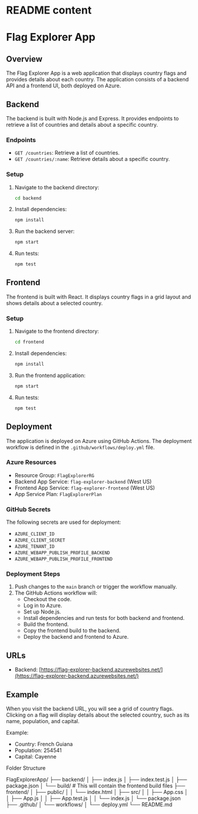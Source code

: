 # README content
# Flag Explorer App

## Overview
The Flag Explorer App is a web application that displays country flags and provides details about each country. The application consists of a backend API and a frontend UI, both deployed on Azure.

## Backend
The backend is built with Node.js and Express. It provides endpoints to retrieve a list of countries and details about a specific country.

### Endpoints
- `GET /countries`: Retrieve a list of countries.
- `GET /countries/:name`: Retrieve details about a specific country.

### Setup
1. Navigate to the backend directory:
    ```sh
    cd backend
    ```
2. Install dependencies:
    ```sh
    npm install
    ```
3. Run the backend server:
    ```sh
    npm start
    ```
4. Run tests:
    ```sh
    npm test
    ```

## Frontend
The frontend is built with React. It displays country flags in a grid layout and shows details about a selected country.

### Setup
1. Navigate to the frontend directory:
    ```sh
    cd frontend
    ```
2. Install dependencies:
    ```sh
    npm install
    ```
3. Run the frontend application:
    ```sh
    npm start
    ```
4. Run tests:
    ```sh
    npm test
    ```

## Deployment
The application is deployed on Azure using GitHub Actions. The deployment workflow is defined in the `.github/workflows/deploy.yml` file.

### Azure Resources
- Resource Group: `FlagExplorerRG`
- Backend App Service: `flag-explorer-backend` (West US)
- Frontend App Service: `flag-explorer-frontend` (West US)
- App Service Plan: `FlagExplorerPlan`

### GitHub Secrets
The following secrets are used for deployment:
- `AZURE_CLIENT_ID`
- `AZURE_CLIENT_SECRET`
- `AZURE_TENANT_ID`
- `AZURE_WEBAPP_PUBLISH_PROFILE_BACKEND`
- `AZURE_WEBAPP_PUBLISH_PROFILE_FRONTEND`

### Deployment Steps
1. Push changes to the `main` branch or trigger the workflow manually.
2. The GitHub Actions workflow will:
    - Checkout the code.
    - Log in to Azure.
    - Set up Node.js.
    - Install dependencies and run tests for both backend and frontend.
    - Build the frontend.
    - Copy the frontend build to the backend.
    - Deploy the backend and frontend to Azure.

## URLs
- Backend: [https://flag-explorer-backend.azurewebsites.net/](https://flag-explorer-backend.azurewebsites.net/)

## Example
When you visit the backend URL, you will see a grid of country flags. Clicking on a flag will display details about the selected country, such as its name, population, and capital.

Example:
- Country: French Guiana
- Population: 254541
- Capital: Cayenne


Folder Structure

FlagExplorerApp/
├── backend/
│   ├── index.js
│   ├── index.test.js
│   ├── package.json
│   └── build/  # This will contain the frontend build files
├── frontend/
│   ├── public/
│   │   └── index.html
│   ├── src/
│   │   ├── App.css
│   │   ├── App.js
│   │   ├── App.test.js
│   │   └── index.js
│   └── package.json
├── .github/
│   └── workflows/
│       └── deploy.yml
└── README.md